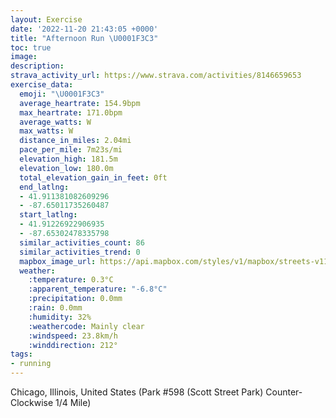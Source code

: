 ```yaml
---
layout: Exercise
date: '2022-11-20 21:43:05 +0000'
title: "Afternoon Run \U0001F3C3"
toc: true
image:
description:
strava_activity_url: https://www.strava.com/activities/8146659653
exercise_data:
  emoji: "\U0001F3C3"
  average_heartrate: 154.9bpm
  max_heartrate: 171.0bpm
  average_watts: W
  max_watts: W
  distance_in_miles: 2.04mi
  pace_per_mile: 7m23s/mi
  elevation_high: 181.5m
  elevation_low: 180.0m
  total_elevation_gain_in_feet: 0ft
  end_latlng:
  - 41.911381082609296
  - -87.65011735260487
  start_latlng:
  - 41.91226922906935
  - -87.65302478335798
  similar_activities_count: 86
  similar_activities_trend: 0
  mapbox_image_url: https://api.mapbox.com/styles/v1/mapbox/streets-v11/static/path-5+787af2-1.0(c%7Cx~Frk~uOC_AAIGMAO%40KVQFGJYj%40u%40%60%40s%40LUBMB%5DC_%40WAGIG%5BJeDDEFA~ABEoAByBB_%40%40CFDPAHAFGLSH_%40Bk%40Lw%40BiADy%40QuGBcAPmAFKFL%40ND%7CEBP%40HLRJJRHJ%40tAELKPWF%5B%40%5BE%7DCCOMSUMUC%7B%40B_%40FOJIJGTANDfAAvA%40VDLNRRJTDhAEZOHKH%5BD%5DAyAGmAEOMSSIWEs%40De%40FKHMRELCTFvB%40x%40HVHJPJTDx%40CVCPIFIJQDS%40%5BCaDIUEIOOMEUAW%40s%40HODQPM%60%40DvCBb%40BLTZRHnAATGPOJUFe%40EgDK%5BGISKUEmB%40QEUMOAm%40Dq%40%40i%40%5CCFNfE%3F%7CGDvECpCBdA%3FP),pin-s-s+e5b22e(-87.6513,41.91186),pin-s-f+89ae00(-87.64844000000002,41.91098999999999)/auto/800x800?access_token=pk.eyJ1Ijoiam9zaGJlY2ttYW4iLCJhIjoiY205eWR2aDd1MWZ6djJrbXc4a3M0bWZleiJ9.XiG9OWkNcZk2QzjJbxLB4A
  weather:
    :temperature: 0.3°C
    :apparent_temperature: "-6.8°C"
    :precipitation: 0.0mm
    :rain: 0.0mm
    :humidity: 32%
    :weathercode: Mainly clear
    :windspeed: 23.8km/h
    :winddirection: 212°
tags:
- running
---
```

Chicago, Illinois, United States (Park #598 (Scott Street Park) Counter-Clockwise 1/4 Mile)
